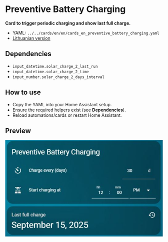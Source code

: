 # Preventive Battery Charging

**Card to trigger periodic charging and show last full charge.**

- YAML: `../../cards/en/en/cards_en_preventive_battery_charging.yaml`
- [Lithuanian version](../lt/cards_en_preventive_battery_charging.md)

## Dependencies
- `input_datetime.solar_charge_2_last_run`
- `input_datetime.solar_charge_2_time`
- `input_number.solar_charge_2_days_interval`

## How to use
- Copy the YAML into your Home Assistant setup.
- Ensure the required helpers exist (see **Dependencies**).
- Reload automations/cards or restart Home Assistant.

## Preview

![preview](../img/preventive_charging_EN.jpg)

